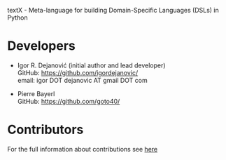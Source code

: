 textX - Meta-language for building Domain-Specific Languages (DSLs) in Python

# Developers

- Igor R. Dejanović (initial author and lead developer)<br>
  GitHub: https://github.com/igordejanovic/<br>
  email: igor DOT dejanovic AT gmail DOT com

- Pierre Bayerl<br>
  GitHub: https://github.com/goto40/


# Contributors

For the full information about contributions see
[here](https://github.com/textX/textX/graphs/contributors)

